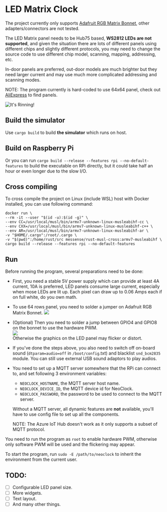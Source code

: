 LED Matrix Clock
================

The project currently only supports [Adafruit RGB Matrix Bonnet](https://learn.adafruit.com/adafruit-rgb-matrix-bonnet-for-raspberry-pi), other adapters/connectors are not tested.


The LED Matrix panel needs to be Hub75 based, **WS2812 LEDs are not supported**, and given the situation there are lots of different panels using different chips and slightly different protocols, you may need to change the source code to use different chip model, scanning, mapping, addressing, etc.

In-door panels are preferred, out-door models are much brighter but they need larger current and may use much more complicated addressing and scanning modes.

NOTE: The program currently is hard-coded to use 64x64 panel, check out [AliExpress](https://www.aliexpress.com/wholesale?catId=0&initiative_id=SB_20220125075658&SearchText=hub75+64x64+led) to find panels.

![It's Rinning!](/assets/images/neoclock.gif "It's running!")

Build the simulator
-------------------
Use `cargo build` to build **the simulator** which runs on host.

Build on Raspberry Pi
---------------------
Or you can run `cargo build --release --features rpi --no-default-features` to build the executable on RPi directly, but it could take half an hour or even longer due to the slow I/O.

Cross compiling
---------------
To cross compile the project on Linux (include WSL) host with Docker installed, you can use following command:
```
docker run \
--rm -it --user "$(id -u):$(id -g)" \
--env CC=/usr/local/musl/bin/armv7-unknown-linux-musleabihf-cc \
--env CXX=/usr/local/musl/bin/armv7-unknown-linux-musleabihf-c++ \
--env AR=/usr/local/musl/bin/armv7-unknown-linux-musleabihf-ar \
-v "$HOME/.cargo":/root/.cargo \
-v "$(pwd)":/home/rust/src messense/rust-musl-cross:armv7-musleabihf \
cargo build --release --features rpi --no-default-features
```

Run
---

Before running the program, several preparations need to be done:
- First, you need a stable 5V power supply which can provide at least 4A current, 10A is preferred, LED panels consume large current, especially when mose LEDs are lit up. Each pixel can draw up to 0.06 Amps each if on full white, do you own math.
- To use 64 rows panel, you need to solder a jumper on Adafruit RGB Matrix Bonnet. <img src="https://cdn-learn.adafruit.com/assets/assets/000/063/007/medium640/led_matrices_addr-e-pad-bonnet.jpg?1538677462" />
- (Optional) Then you need to solder a jump between GPIO4 and GPIO8 on the bonnet to use the hardware PWM.<br><img src="https://cdn-learn.adafruit.com/assets/assets/000/057/727/medium640/led_matrices_gpios.jpg?1531951340" />
<br>Otherwise the graphics on the LED panel may flicker or distort.
- If you've done the steps above, you also need to switch off on-board sound (`dtparam=audio=off` in `/boot/config`.txt) and blacklist `snd_bcm2835` module. You can still use external USB sound adaptors to play audios.
- You need to set up a MQTT server somewhere that the RPi can connect to, and set following 3 environment variables:
    + `NEOCLOCK_HOSTNAME`, the MQTT server host name.
    + `NEOCLOCK_DEVICE_ID`, the MQTT device id for NeoClock.
    + `NEOCLOCK_PASSWORD`, the password to be used to connect to the MQTT server.

    Without a MQTT server, all dynamic features are **not** available, you'll have to use config file to set up all the components.

    NOTE: The Azure IoT Hub doesn't work as it only supports a subset of MQTT protocol.

You need to run the program as `root` to enable hardware PWM, otherwise only software PWM will be used and the flickering may appear.

To start the program, run `sudo -E /path/to/neoclock` to inherit the environment from the current user.

TODO:
-----
- [ ] Configurable LED panel size.
- [ ] More widgets.
- [ ] Text layout.
- [ ] And many other things.
